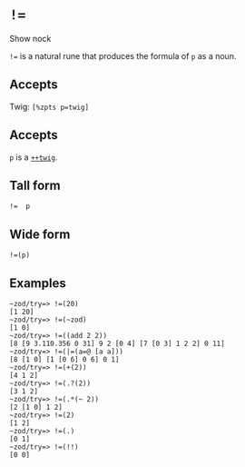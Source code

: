 `!=`
====

Show nock

`!=` is a natural rune that produces the formula of `p` as a noun.

Accepts
-------

Twig: `[%zpts p=twig]`

Accepts
-------

`p` is a [`++twig`]().

Tall form
---------

    !=  p

Wide form
---------

    !=(p)

Examples
--------

    ~zod/try=> !=(20)
    [1 20]
    ~zod/try=> !=(~zod)
    [1 0]
    ~zod/try=> !=((add 2 2))
    [8 [9 3.110.356 0 31] 9 2 [0 4] [7 [0 3] 1 2 2] 0 11]
    ~zod/try=> !=(|=(a=@ [a a]))
    [8 [1 0] [1 [0 6] 0 6] 0 1]
    ~zod/try=> !=(+(2))
    [4 1 2]
    ~zod/try=> !=(.?(2))
    [3 1 2]
    ~zod/try=> !=(.*(~ 2))
    [2 [1 0] 1 2]
    ~zod/try=> !=(2)
    [1 2]
    ~zod/try=> !=(.)
    [0 1]
    ~zod/try=> !=(!!)
    [0 0]
